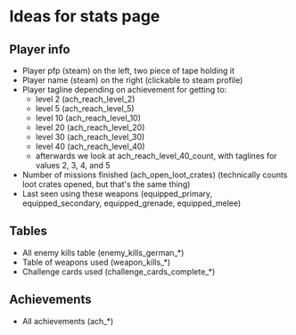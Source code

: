 # Ideas for stats page

## Player info

-   Player pfp (steam) on the left, two piece of tape holding it
-   Player name (steam) on the right (clickable to steam profile)
-   Player tagline depending on achievement for getting to:
    -   level 2 (ach_reach_level_2)
    -   level 5 (ach_reach_level_5)
    -   level 10 (ach_reach_level_10)
    -   level 20 (ach_reach_level_20)
    -   level 30 (ach_reach_level_30)
    -   level 40 (ach_reach_level_40)
    -   afterwards we look at ach_reach_level_40_count, with taglines for values 2, 3, 4, and 5
-   Number of missions finished (ach_open_loot_crates) (technically counts loot crates opened, but that's the same thing)
-   Last seen using these weapons (equipped_primary, equipped_secondary, equipped_grenade, equipped_melee)

## Tables

-   All enemy kills table (enemy_kills_german\_\*)
-   Table of weapons used (weapon_kills\_\*)
-   Challenge cards used (challenge_cards_complete\_\*)

## Achievements

-   All achievements (ach\_\*)

